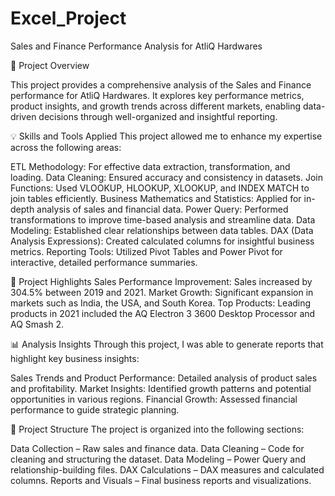 # Excel_Project

Sales and Finance Performance Analysis for AtliQ Hardwares

🌟 Project Overview

This project provides a comprehensive analysis of the Sales and Finance performance for AtliQ Hardwares. It explores key performance metrics, product insights, and growth trends across different markets, enabling data-driven decisions through well-organized and insightful reporting.


💡 Skills and Tools Applied
This project allowed me to enhance my expertise across the following areas:

ETL Methodology: For effective data extraction, transformation, and loading.
Data Cleaning: Ensured accuracy and consistency in datasets.
Join Functions: Used VLOOKUP, HLOOKUP, XLOOKUP, and INDEX MATCH to join tables efficiently.
Business Mathematics and Statistics: Applied for in-depth analysis of sales and financial data.
Power Query: Performed transformations to improve time-based analysis and streamline data.
Data Modeling: Established clear relationships between data tables.
DAX (Data Analysis Expressions): Created calculated columns for insightful business metrics.
Reporting Tools: Utilized Pivot Tables and Power Pivot for interactive, detailed performance summaries.

🚀 Project Highlights
Sales Performance Improvement: Sales increased by 304.5% between 2019 and 2021.
Market Growth: Significant expansion in markets such as India, the USA, and South Korea.
Top Products: Leading products in 2021 included the AQ Electron 3 3600 Desktop Processor and AQ Smash 2.

📊 Analysis Insights
Through this project, I was able to generate reports that highlight key business insights:

Sales Trends and Product Performance: Detailed analysis of product sales and profitability.
Market Insights: Identified growth patterns and potential opportunities in various regions.
Financial Growth: Assessed financial performance to guide strategic planning.

📁 Project Structure
The project is organized into the following sections:

Data Collection – Raw sales and finance data.
Data Cleaning – Code for cleaning and structuring the dataset.
Data Modeling – Power Query and relationship-building files.
DAX Calculations – DAX measures and calculated columns.
Reports and Visuals – Final business reports and visualizations.

